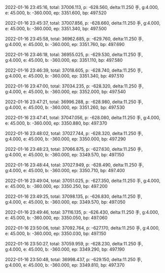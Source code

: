 2022-01-16 23:45:16, total: 37006.113, p: -628.560, delta:11.250 手, g:4.000, e: 45.000, b: -360.000, ep: 3351.600, bp: 497.520

2022-01-16 23:45:37, total: 37007.856, p: -628.660, delta:11.250 手, g:4.000, e: 45.000, b: -360.000, ep: 3351.340, bp: 497.500

2022-01-16 23:45:58, total: 36962.685, p: -629.760, delta:11.250 手, g:4.000, e: 45.000, b: -360.000, ep: 3351.760, bp: 497.690

2022-01-16 23:46:18, total: 36955.025, p: -629.530, delta:11.250 手, g:4.000, e: 45.000, b: -360.000, ep: 3351.110, bp: 497.580

2022-01-16 23:46:39, total: 37018.605, p: -628.740, delta:11.250 手, g:4.000, e: 45.000, b: -360.000, ep: 3351.340, bp: 497.510

2022-01-16 23:47:00, total: 37034.235, p: -628.320, delta:11.250 手, g:4.000, e: 45.000, b: -360.000, ep: 3352.000, bp: 497.540

2022-01-16 23:47:21, total: 36996.288, p: -628.980, delta:11.250 手, g:4.000, e: 45.000, b: -360.000, ep: 3351.260, bp: 497.530

2022-01-16 23:47:41, total: 37047.056, p: -628.080, delta:11.250 手, g:4.000, e: 45.000, b: -360.000, ep: 3350.880, bp: 497.370

2022-01-16 23:48:02, total: 37027.744, p: -628.320, delta:11.250 手, g:4.000, e: 45.000, b: -360.000, ep: 3350.000, bp: 497.290

2022-01-16 23:48:23, total: 37066.875, p: -627.630, delta:11.250 手, g:4.000, e: 45.000, b: -360.000, ep: 3349.570, bp: 497.150

2022-01-16 23:48:44, total: 37027.949, p: -628.490, delta:11.250 手, g:4.000, e: 45.000, b: -360.000, ep: 3350.710, bp: 497.400

2022-01-16 23:49:04, total: 37051.025, p: -627.350, delta:11.250 手, g:4.000, e: 45.000, b: -360.000, ep: 3350.250, bp: 497.200

2022-01-16 23:49:25, total: 37098.135, p: -626.830, delta:11.250 手, g:4.000, e: 45.000, b: -360.000, ep: 3349.570, bp: 497.050

2022-01-16 23:49:46, total: 37116.135, p: -626.430, delta:11.250 手, g:4.000, e: 45.000, b: -360.000, ep: 3350.050, bp: 497.060

2022-01-16 23:50:06, total: 37092.764, p: -627.170, delta:11.250 手, g:4.000, e: 45.000, b: -360.000, ep: 3350.030, bp: 497.150

2022-01-16 23:50:27, total: 37059.959, p: -628.230, delta:11.250 手, g:4.000, e: 45.000, b: -360.000, ep: 3349.290, bp: 497.190

2022-01-16 23:50:48, total: 36998.437, p: -629.150, delta:11.250 手, g:4.000, e: 45.000, b: -360.000, ep: 3349.810, bp: 497.370